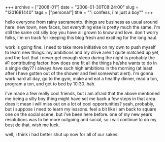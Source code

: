 +++
archive = ["2008-01"]
date = "2008-01-30T08:24:00"
slug = "1201681440"
tags = ["personal"]
title = "\"i confess, i'm just a boy\""
+++

hello everyone from rainy sacramento. things are business as usual around
here. new town, new faces, but everything else is pretty much the same.
i'm still the same old silly boy you have all grown to know and love.
don't worry folks, i'm on track for keeping this blog fresh and exciting
for the long haul.

work is going fine. i need to take more initiative on my own to push
myself to learn new things. my ambitions and my drive aren't quite matched
up yet, and the fact that i never get enough sleep during the night is
probably the #1 contributing factor. how does one fit all the things
he/she wants to do in a single day?? i always have such high ambitions in
the morning (at least after i have gotten out of the shower and feel
somewhat alert). i'm gonna work hard all day, go to the gym, make and eat
a healthy dinner, read a ton, program a ton, and get to bed by 10:30. hah.

i've made a few really cool friends, but i am afraid that the above
mentioned me being a silly boy thing might have set me back a few steps in
that area. does it mean i will miss out on a lot of cool opportunities?
yeah, probably, but i suppose i need to learn my lessons. feel a bit like
i am back to square one on the social scene, but i've been here before.
one of my new years resolutions was to be more outgoing and social, so
i will continue to do my best do that. wish me luck.

well, i think i had better shut up now for all of our sakes.

